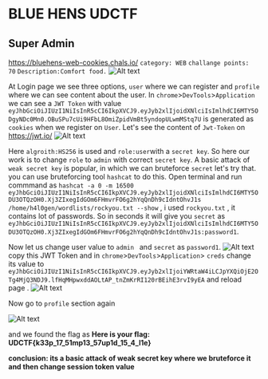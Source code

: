 # BLUE HENS UDCTF
## Super Admin

https://bluehens-web-cookies.chals.io/
```category: WEB```
```challange points: 70```
```Description:Comfort food.```
![Alt text](image.png)

At Login page we see three options, ```user``` where we can register and ```profile``` where we can see content about the user. In ```chrome```>```DevTools```>```Application``` we can see a ```JWT Token``` with value ```eyJhbGciOiJIUzI1NiIsInR5cCI6IkpXVCJ9.eyJyb2xlIjoidXNlciIsImlhdCI6MTY5ODgyNDc0Mn0.OBuSPu7cUi9HFbL8OmiZpidVmBt5yndopULwmMStq7U``` is generated as ```cookies``` when we register on ```User```. Let's see the content of ```Jwt-Token``` on https://jwt.io/ 
![Alt text](image-1.png)

Here ```algroith:HS256``` is used and ```role:user```with a ```secret key```. So here our work is to change ```role``` to ```admin``` with correct ```secret key```. A basic attack of ```weak secret key``` is popular, in which we can bruteforce ```secret``` let's try that. 
you can use bruteforcing tool ```hashcat``` to do this. Open terminal and run commmand as 
```hashcat -a 0 -m 16500 eyJhbGciOiJIUzI1NiIsInR5cCI6IkpXVCJ9.eyJyb2xlIjoidXNlciIsImlhdCI6MTY5ODU3OTQzOH0.Xj3ZIxegIdGOm6FHmvrFO6g2hYqQnDh9cIdntOhvJ1s /home/h4l0gen/wordlists/rockyou.txt --show``` , i used ```rockyou.txt``` , it contains lot of passwords. So in seconds it will give you ```secret``` as ```eyJhbGciOiJIUzI1NiIsInR5cCI6IkpXVCJ9.eyJyb2xlIjoidXNlciIsImlhdCI6MTY5ODU3OTQzOH0.Xj3ZIxegIdGOm6FHmvrFO6g2hYqQnDh9cIdntOhvJ1s:password1```.

Now let us change user value to ```admin ``` and ```secret``` as ```password1```.
![Alt text](image-2.png)
copy this JWT Token and in ```chrome```>```DevTools```>```Application```> ```creds``` change its value to ```eyJhbGciOiJIUzI1NiIsInR5cCI6IkpXVCJ9.eyJyb2xlIjoiYWRtaW4iLCJpYXQiOjE2OTg4MjQ3NDJ9.lfHqMHpwxddAOLtAP_tnZmKrRI120rBEihE3rvI9yEA``` and reload page .
![Alt text](image-3.png)


Now go to ```profile``` section again 





![Alt text](image-4.png)  

and we found the flag as 
**Here is your flag: UDCTF{k33p_17_51mp13_57up1d_15_4_l1e}**

**conclusion: its a basic attack of weak secret key where we bruteforce it and then change session token value**